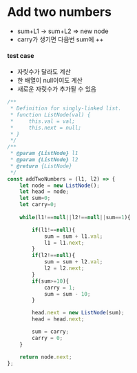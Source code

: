 # Add two numbers

- sum+L1 -> sum+L2 => new node
- carry가 생기면 다음번 sum에 ++

#### test case  
- 자릿수가 달라도 계산
- 한 배열이 null이여도 계산
- 새로운 자릿수가 추가될 수 있음

```javascript
/**
 * Definition for singly-linked list.
 * function ListNode(val) {
 *     this.val = val;
 *     this.next = null;
 * }
 */
/**
 * @param {ListNode} l1
 * @param {ListNode} l2
 * @return {ListNode}
 */
const addTwoNumbers = (l1, l2) => {
    let node = new ListNode();
    let head = node;
    let sum=0;
    let carry=0;
    
    while(l1!==null||l2!==null||sum==1){

        if(l1!==null){
            sum = sum + l1.val;
            l1 = l1.next;
        }
        if(l2!==null){
            sum = sum + l2.val;
            l2 = l2.next;
        }
        if(sum>=10){
            carry = 1;
            sum = sum - 10;
        }

        head.next = new ListNode(sum);
        head = head.next;

        sum = carry;
        carry = 0;
    }

    return node.next;
};
```